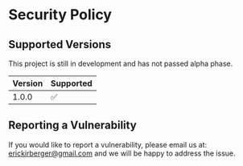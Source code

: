 # Security Policy

## Supported Versions

This project is still in development and has not passed alpha phase.

| Version | Supported          |
| ------- | ------------------ |
| 1.0.0   | :white_check_mark: |

## Reporting a Vulnerability

If you would like to report a vulnerability, please email us at: erickirberger@gmail.com 
and we will be happy to address the issue.
